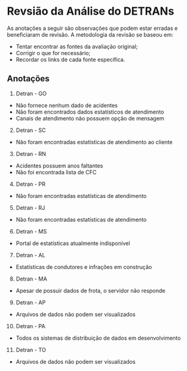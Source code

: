 # Revsião da Análise do DETRANs

As anotações a seguir são observações que podem estar erradas e beneficiaram de revisão. A metodologia da revisão se baseou em:
- Tentar encontrar as fontes da avaliação original;
- Corrigir o que for necessário;
- Recordar os links de cada fonte específica.

## Anotações

1. Detran - GO
  * Não fornece nenhum dado de acidentes
  * Não foram encontrados dados estatísticos de atendimento
  * Canais de atendimento não possuem opção de mensagem
2. Detran - SC
  * Não foram encontradas estatísticas de atendimento ao cliente
3. Detran - RN
  * Acidentes possuem anos faltantes
  * Não foi encontrada lista de CFC
4. Detran - PR
  * Não foram encontradas estatísticas de atendimento
5. Detran - RJ
  * Não foram encontradas estatísticas de atendimento
6. Detran - MS
  * Portal de estatísticas atualmente indisponível
7. Detran - AL
  * Estatísticas de condutores e infrações em construção
8. Detran - MA
  * Apesar de possuir dados de frota, o servidor não responde
9. Detran - AP
  * Arquivos de dados não podem ser visualizados
10. Detran - PA
  * Todos os sistemas de distribuição de dados em desenvolvimento
11. Detran - TO
  * Arquivos de dados não podem ser visualizados

